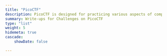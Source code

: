```yaml
---
title: "PicoCTF"
description: PicoCTF is designed for practicing various aspects of computer security, such as web exploitation, cryptography, reverse engineering, and more. It provides challenges of varying difficulty levels that require participants to use critical thinking, problem-solving, and technical skills to solve them.
summary: Write-ups for Challenges on PicoCTF
type: "list"
weight: 5
hidemeta: true
cascade:
    showDate: false

---
```


